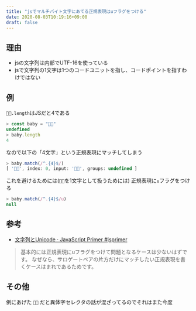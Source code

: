 ```yaml
---
title: "jsでマルチバイト文字にあてる正規表現はuフラグをつける"
date: 2020-08-03T10:19:16+09:00
draft: false
---
```


## 理由

- jsの文字列は内部でUTF-16を使っている
- jsで文字列の1文字は1つのコードユニットを指し、コードポイントを指すわけではない

## 例

`👶🏼.length`はJSだと4である

```js
> const baby = "👶🏼"
undefined
> baby.length
4
```

なので以下の「4文字」という正規表現にマッチしてしまう

```js
> baby.match(/^.{4}$/)
[ '👶🏼', index: 0, input: '👶🏼', groups: undefined ]
```

これを避けるためには(`👶🏼`を1文字として扱うためには)
正規表現に`u`フラグをつける

```js
> baby.match(/^.{4}$/u)
null
```

## 参考

- [文字列とUnicode · JavaScript Primer #jsprimer](https://jsprimer.net/basic/string-unicode/)

> 基本的には正規表現にuフラグをつけて問題となるケースは少ないはずです。 なぜなら、サロゲートペアの片方だけにマッチしたい正規表現を書くケースはまれであるためです。


## その他

例にあげた `👶🏼` だと異体字セレクタの話が混ざってるのでそれはまた今度
